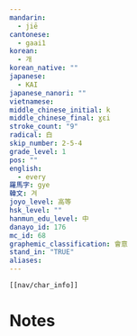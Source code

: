 ```yaml
---
mandarin:
  - jiē
cantonese:
  - gaai1
korean:
  - 개
korean_native: ""
japanese:
  - KAI
japanese_nanori: ""
vietnamese:
middle_chinese_initial: k
middle_chinese_final: ɣɛi
stroke_count: "9"
radical: 白
skip_number: 2-5-4
grade_level: 1
pos: ""
english:
  - every
羅馬字: gye
韓文: 겨
joyo_level: 高等
hsk_level: ""
hanmun_edu_level: 中
danayo_id: 176
mc_id: 68
graphemic_classification: 會意
stand_in: "TRUE"
aliases:
---
```

```meta-bind-embed
[[nav/char_info]]
```

# Notes
